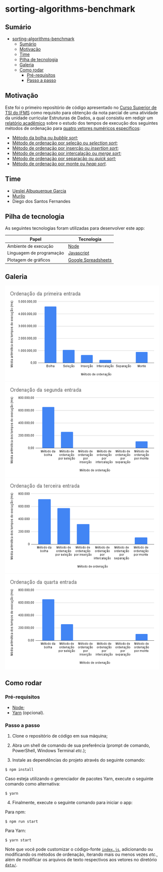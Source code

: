 # sorting-algorithms-benchmark

## Sumário

- [sorting-algorithms-benchmark](#sorting-algorithms-benchmark)
  - [Sumário](#sumário)
  - [Motivação](#motivação)
  - [Time](#time)
  - [Pilha de tecnologia](#pilha-de-tecnologia)
  - [Galeria](#galeria)
  - [Como rodar](#como-rodar)
    - [Pré-requisitos](#pré-requisitos)
    - [Passo a passo](#passo-a-passo)

## Motivação

Este foi o primeiro repositório de código apresentado no [Curso Superior de TSI do IFMS](https://www.ifms.edu.br/campi/campus-aquidauana/cursos/graduacao/sistemas-para-internet/sistemas-para-internet) como requisito para obtenção da nota parcial de uma atividade da unidade curricular Estruturas de Dados, a qual consistiu em redigir um [relatório acadêmico](https://www.researchgate.net/publication/364317646_Mensuracao_de_desempenho_de_seis_metodos_de_ordenacao_utilizando_a_linguagem_de_programacao_TypeScript_Estudo_dos_tempos_de_execucao_dos_seguintes_metodos_de_ordenacao_metodo_da_bolha_metodo_de_ordena) sobre o estudo dos tempos de execução dos seguintes métodos de ordenação para [quatro vetores numéricos específicos](./src/data/):

- [Método da bolha ou _bubble sort_](./src/functions/bubbleSort.ts);
- [Método de ordenação por seleção ou _selection sort_](./src/functions/selectionSort.ts);
- [Método de ordenação por inserção ou _insertion sort_](./src/functions/insertionSort.ts);
- [Método de ordenação por intercalação ou _merge sort_](./src/functions/mergeSort.ts);
- [Método de ordenação por separação ou _quick sort_](./src/functions/quickSort.ts);
- [Método de ordenação por monte ou _heap sort_](./src/functions/heapSort.ts).

## Time

- [Ueslei Albuquerque Garcia](https://github.com/)
- [Murilo](https://github.com/)
- Diego dos Santos Fernandes

## Pilha de tecnologia

As seguintes tecnologias foram utilizadas para desenvolver este app:

| Papel | Tecnologia |
|-|-|
| Ambiente de execução | [Node](https://nodejs.org/en/) |
| Linguagem de programação | [Javascript](https://developer.mozilla.org/pt-BR/docs/Web/JavaScript) |
| Plotagem de gráficos | [Google Spreadsheets](https://www.google.com/sheets/about/) |

## Galeria

![Ordenação da primeira entrada](./docs/grafico-1.png)
![Ordenação da segunda entrada](./docs/grafico-2.png)
![Ordenação da terceira entrada](./docs/grafico-3.png)
![Ordenação da quarta entrada](./docs/grafico-4.png)

## Como rodar

### Pré-requisitos

- [Node](https://nodejs.org/en/download/);
- [Yarn](https://yarnpkg.com/) (opcional).

### Passo a passo

1. Clone o repositório de código em sua máquina;
   
2. Abra um shell de comando de sua preferência (prompt de comando, PowerShell, Windows Terminal _etc_.);

3. Instale as dependências do projeto através do seguinte comando:

```console
$ npm install
```

Caso esteja utilizando o gerenciador de pacotes Yarn, execute o seguinte comando como alternativa:

```console
$ yarn
```

4. Finalmente, execute o seguinte comando para iniciar o app:

Para npm:

```console
$ npm run start
```

Para Yarn:

```console
$ yarn start
```

Note que você pode customizar o código-fonte [`index.js`](./index.js), adicionando ou modificando os métodos de ordenação, iterando mais ou menos vezes _etc_., além de modificar os arquivos de texto respectivos aos vetores no diretório [`data/`](./src/data/).